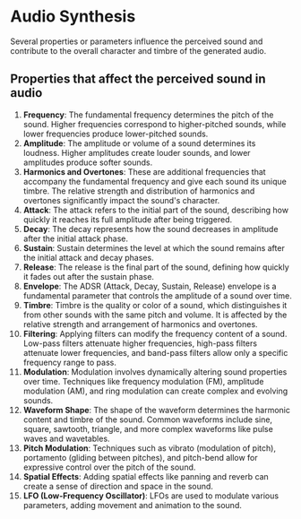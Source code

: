 # Audio Synthesis

Several properties or parameters influence the perceived sound and contribute to the overall character and timbre of the generated audio.

## Properties that affect the perceived sound in audio

1. **Frequency**: The fundamental frequency determines the pitch of the sound. Higher frequencies correspond to higher-pitched sounds, while lower frequencies produce lower-pitched sounds.
2. **Amplitude**: The amplitude or volume of a sound determines its loudness. Higher amplitudes create louder sounds, and lower amplitudes produce softer sounds.
3. **Harmonics and Overtones**: These are additional frequencies that accompany the fundamental frequency and give each sound its unique timbre. The relative strength and distribution of harmonics and overtones significantly impact the sound's character.
4. **Attack**: The attack refers to the initial part of the sound, describing how quickly it reaches its full amplitude after being triggered.
5. **Decay**: The decay represents how the sound decreases in amplitude after the initial attack phase.
6. **Sustain**: Sustain determines the level at which the sound remains after the initial attack and decay phases.
7. **Release**: The release is the final part of the sound, defining how quickly it fades out after the sustain phase.
8. **Envelope**: The ADSR (Attack, Decay, Sustain, Release) envelope is a fundamental parameter that controls the amplitude of a sound over time.
9. **Timbre**: Timbre is the quality or color of a sound, which distinguishes it from other sounds with the same pitch and volume. It is affected by the relative strength and arrangement of harmonics and overtones.
10. **Filtering**: Applying filters can modify the frequency content of a sound. Low-pass filters attenuate higher frequencies, high-pass filters attenuate lower frequencies, and band-pass filters allow only a specific frequency range to pass.
11. **Modulation**: Modulation involves dynamically altering sound properties over time. Techniques like frequency modulation (FM), amplitude modulation (AM), and ring modulation can create complex and evolving sounds.
12. **Waveform Shape**: The shape of the waveform determines the harmonic content and timbre of the sound. Common waveforms include sine, square, sawtooth, triangle, and more complex waveforms like pulse waves and wavetables.
13. **Pitch Modulation**: Techniques such as vibrato (modulation of pitch), portamento (gliding between pitches), and pitch-bend allow for expressive control over the pitch of the sound.
14. **Spatial Effects**: Adding spatial effects like panning and reverb can create a sense of direction and space in the sound.
15. **LFO (Low-Frequency Oscillator)**: LFOs are used to modulate various parameters, adding movement and animation to the sound.
